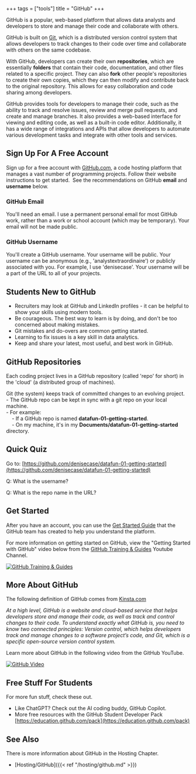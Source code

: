 +++
tags = ["tools"]
title = "GitHub"
+++

GitHub is a popular, web-based platform that allows data analysts and developers 
to store and manage their code and collaborate with others.

GitHub is built on [Git](https://nwmissouri.instructure.com/courses/50814/pages/git "Git"), 
which is a distributed version control system that allows developers to track changes 
to their code over time and collaborate with others on the same codebase.

With GitHub, developers can create their own **repositories**, 
which are essentially **folders** that contain their code, documentation, 
and other files related to a specific project. They can also **fork** other people's 
repositories to create their own copies, which they can then modify and 
contribute back to the original repository. 
This allows for easy collaboration and code sharing among developers.

GitHub provides tools for developers to manage their code, 
such as the ability to track and resolve issues, 
review and merge pull requests, and create and manage branches. 
It also provides a web-based interface for viewing and editing code, 
as well as a built-in code editor. 
Additionally, it has a wide range of integrations and APIs that allow developers 
to automate various development tasks and integrate with other tools and services.



## Sign Up For A Free Account

Sign up for a free account with [GitHub.com](https://github.com/), 
a code hosting platform that manages a vast number of programming projects. 
Follow their website instructions to get started. 
See the recommendations on GitHub **email** and **username** below.

### GitHub Email

You'll need an email. 
I use a permanent personal email for most GitHub work, 
rather than a work or school account (which may be temporary). 
Your email will not be made public.

### GitHub Username

You'll create a GitHub username. 
Your username will be public. 
Your username can be anonymous (e.g., 'analystextraordinaire') 
or publicly associated with you. 
For example, I use 'denisecase'. 
Your username will be a part of the URL to all of your projects.



## Students New to GitHub

*   Recruiters may look at GitHub and LinkedIn profiles - it can be helpful to show your skills using modern tools. 
*   Be courageous. The best way to learn is by doing, and don't be too concerned about making mistakes.
*   Git mistakes and do-overs are common getting started.
*   Learning to fix issues is a key skill in data analytics.
*   Keep and share your latest, most useful, and best work in GitHub. 



## GitHub Repositories

Each coding project lives in a GitHub repository (called 'repo' for short) in the 'cloud' (a distributed group of machines).

Git (the system) keeps track of committed changes to an evolving project.   
    - The GitHub repo can be kept in sync with a git repo on your local machine.   
    - For example:  
        - If a GitHub repo is named **datafun-01-getting-started**.   
        - On my machine, it's in my **Documents/datafun-01-getting-started** directory.


## Quick Quiz

Go to: [https://github.com/denisecase/datafun-01-getting-started](https://github.com/denisecase/datafun-01-getting-started)

Q: What is the username? 

Q: What is the repo name in the URL? 



## Get Started 

After you have an account, you can use the [Get Started Guide](https://guides.github.com/activities/hello-world/) 
that the GitHub team has created to help you understand the platform.

For more information on getting started on GitHub, 
view the "Getting Started with GitHub" video below from the<span> </span>[GitHub Training & Guides](https://www.youtube.com/channel/UCP7RrmoueENv9TZts3HXXtw)<span> </span>Youtube Channel.

[![GitHub Training & Guides](https://camo.githubusercontent.com/433278f3b014af1abfdb5a2c6b97550baeeb745a550a557e576de14936220186/68747470733a2f2f696d672e796f75747562652e636f6d2f76692f6e6f5a6e4f5370636a59592f302e6a7067)](https://www.youtube.com/watch?v=noZnOSpcjYY)

## More About GitHub

The following definition of GitHub comes from<span> </span>[Kinsta.com](https://kinsta.com/knowledgebase/what-is-github/)

_At a high level, GitHub is a website and cloud-based service that helps developers store and manage their code, as well as track and control changes to their code. To understand exactly what GitHub is, you need to know two connected principles: Version control, which helps developers track and manage changes to a software project’s code, and Git, which is a specific open-source version control system._

Learn more about GitHub in the following video from the GitHub YouTube.

[![GitHub Video](https://camo.githubusercontent.com/209e3fd02431bcea086dd3de092660a383abb87d2b61195392f19861228bca15/68747470733a2f2f696d672e796f75747562652e636f6d2f76692f77336a4c4a5537445435452f302e6a7067)](https://www.youtube.com/watch?v=w3jLJU7DT5E)

## Free Stuff For Students

For more fun stuff, check these out. 

*   Like ChatGPT? Check out the AI coding buddy, GitHub Copilot.
*   More free resources with the GitHub Student Developer Pack [https://education.github.com/pack](https://education.github.com/pack)

## See Also

There is more information about GitHub in the Hosting Chapter.

- [Hosting/GitHub]({{< ref "/hosting/github.md" >}})
